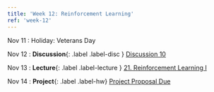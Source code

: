 ```yaml
---
title: 'Week 12: Reinforcement Learning'
ref: 'week-12'
---
```


Nov 11
: Holiday: Veterans Day

Nov 12
: **Discussion**{: .label .label-disc } [Discussion 10]()

Nov 13
: **Lecture**{: .label .label-lecture } [21. Reinforcement Learning I](lecture/lec21)

Nov 14
: **Project**{: .label .label-hw} [Project Proposal Due]()
